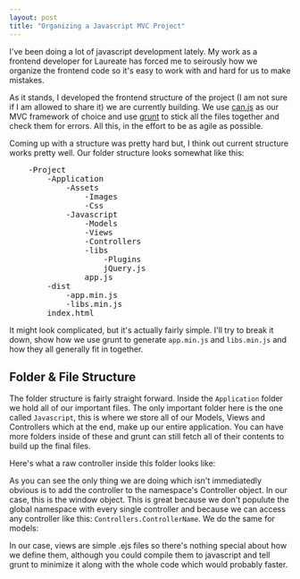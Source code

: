 ```yaml
---
layout: post
title: "Organizing a Javascript MVC Project"
---
```


<p> 
I've been doing a lot of javascript development lately. My work as a frontend developer for Laureate has forced me to seirously how we organize the frontend code so it's easy to work with and hard for us to make mistakes.
</p>

<p>
As it stands, I developed the frontend structure of the project (I am not sure if I am allowed to share it) we are currently building. We use <a href="http://www.canjs.us">can.js</a> as our MVC framework of choice and use <a href="http://www.gruntjs.com/">grunt</a> to stick all the files together and check them for errors. All this, in the effort to be as agile as possible.
</p>

<p>
Coming up with a structure was pretty hard but, I think out current structure works pretty well. Our folder structure looks somewhat like this:
</p>

<pre>
    -Project
        -Application
            -Assets
                -Images
                -Css
            -Javascript
                -Models
                -Views
                -Controllers
                -libs
                    -Plugins
                    jQuery.js
                app.js
        -dist
            -app.min.js
            -libs.min.js
        index.html
</pre>

<p>
It might look complicated, but it's actually fairly simple. I'll try to break it down, show how we use grunt to generate <code>app.min.js</code> and <code>libs.min.js</code> and how they all generally fit in together.
</p>

<h2>Folder &amp; File Structure</h2>
<p>
The folder structure is fairly straight forward. Inside the <code>Application</code> folder we hold all of our important files. The only important folder here is the one called <code>Javascript</code>, this is where we store all of our Models, Views and Controllers which at the end, make up our entire application. You can have more folders inside of these and grunt can still fetch all of their contents to build up the final files.
</p>

<p>Here's what a raw controller inside this folder looks like:</p>
<script src="https://gist.github.com/Seich/4746478.js"></script>

<p>
As you can see the only thing we are doing which isn't immediatedly obvious is to add the controller to the namespace's Controller object. In our case, this is the window object. This is great because we don't populute the global namespace with every single controller and because we can access any controller like this: <code>Controllers.ControllerName</code>. We do the same for models:
</p>

<script src="https://gist.github.com/Seich/4746517.js"></script>

<p>
In our case, views are simple .ejs files so there's nothing special about how we define them, although you could compile them to javascript and tell grunt to minimize it along with the whole code which would probably faster.
</p>